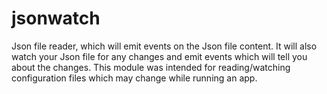 jsonwatch
=========

Json file reader, which will emit events on the Json file content. It will also watch your Json file for any changes and emit events which will tell you about the changes. This module was intended for reading/watching configuration files which may change while running an app.

